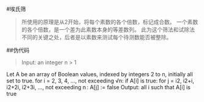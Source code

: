 #埃氏筛
>所使用的原理是从2开始，将每个素数的各个倍数，标记成合数。
一个素数的各个倍数，是一个差为此素数本身的等差数列。
此为这个筛法和试除法不同的关键之处，后者是以素数来测试每个待测数能否被整除。
>
##伪代码
>Input: an integer n > 1

Let A be an array of Boolean values, indexed by integers 2 to n,
initially all set to true.
for i = 2, 3, 4, ..., not exceeding √n:
if A[i] is true:
for j = i2, i2+i, i2+2i, i2+3i, ..., not exceeding n :
A[j] := false
Output: all i such that A[i] is true

